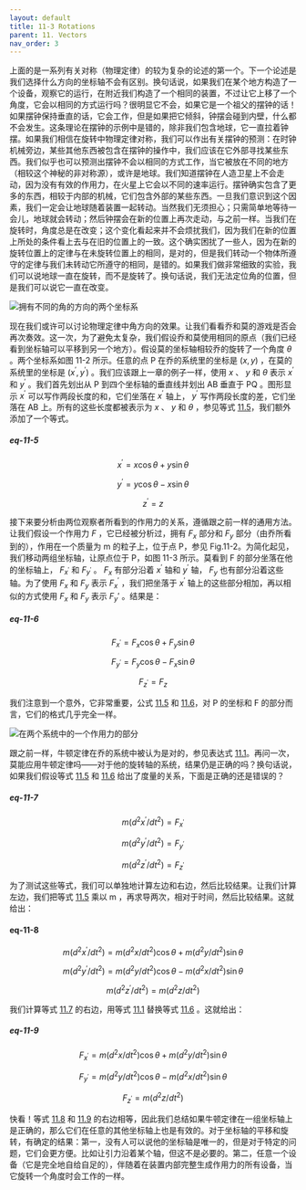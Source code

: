 ```yaml
---
layout: default
title: 11-3 Rotations
parent: 11. Vectors
nav_order: 3
---
```

上面的是一系列有关对称（物理定律）的较为复杂的论述的第一个。下一个论述是我们选择什么方向的坐标轴不会有区别。换句话说，如果我们在某个地方构造了一个设备，观察它的运行，在附近我们构造了一个相同的装置，不过让它上移了一个角度，它会以相同的方式运行吗？很明显它不会，如果它是一个祖父的摆钟的话！如果摆钟保持垂直的话，它会工作，但是如果把它倾斜，钟摆会碰到内壁，什么都不会发生。这条理论在摆钟的示例中是错的，除非我们包含地球，它一直拉着钟摆。如果我们相信在旋转中物理定律对称，我们可以作出有关摆钟的预测：在时钟机械旁边，某些其他东西被包含在摆钟的操作中，我们应该在它外部寻找某些东西。我们似乎也可以预测出摆钟不会以相同的方式工作，当它被放在不同的地方（相较这个神秘的非对称源），或许是地球。我们知道摆钟在人造卫星上不会走动，因为没有有效的作用力，在火星上它会以不同的速率运行。摆钟确实包含了更多的东西，相较于内部的机械，它们包含外部的某些东西。一旦我们意识到这个因素，我们一定会让地球随着装置一起转动。当然我们无须担心；只需简单地等待一会儿，地球就会转动；然后钟摆会在新的位置上再次走动，与之前一样。当我们在旋转时，角度总是在改变；这个变化看起来并不会烦扰我们，因为我们在新的位置上所处的条件看上去与在旧的位置上的一致。这个确实困扰了一些人，因为在新的旋转位置上的定律与在未旋转位置上的相同，是对的，但是我们转动一个物体所遵守的定律与我们未转动它所遵守的相同，是错的。如果我们做非常细致的实验，我们可以说地球一直在旋转，而不是旋转了。换句话说，我们无法定位角的位置，但是我们可以说它一直在改变。

![拥有不同的角的方向的两个坐标系](/notes-of-feynman-lectures-on-physics/assets/volume-1/fig-11-2.png)

现在我们或许可以讨论物理定律中角方向的效果。让我们看看乔和莫的游戏是否会再次奏效。这一次，为了避免太复杂，我们假设乔和莫使用相同的原点（我们已经看到坐标轴可以平移到另一个地方）。假设莫的坐标轴相较乔的旋转了一个角度 $\theta$ 。两个坐标系如图 11-2 所示。任意的点 P 在乔的系统里的坐标是 $(x, y)$ ，在莫的系统里的坐标是 $(x^{'}, y^{'})$ 。我们应该跟上一章的例子一样，使用 $x$ 、 $y$ 和 $\theta$ 表示 $x^{'}$ 和 $y^{'}$ 。我们首先划出从 P 到四个坐标轴的垂直线并划出 AB 垂直于 PQ 。图形显示 $x^{'}$ 可以写作两段长度的和，它们坐落在 $x^{'}$ 轴上， $y^{'}$ 写作两段长度的差，它们坐落在 AB 上。所有的这些长度都被表示为 $x$ 、 $y$ 和 $\theta$ ，参见等式 [11.5](/volume-1/11-vectors/11-3-rotations.html#eq-11-5)，我们额外添加了一个等式。

##### eq-11-5

$$x^{'}=x\cos{\theta}+y\sin{\theta}$$

$$y^{'}=y\cos{\theta}-x\sin{\theta}$$

$$z^{'}=z$$

接下来要分析由两位观察者所看到的作用力的关系，遵循跟之前一样的通用方法。让我们假设一个作用力 $F$ ，它已经被分析过，拥有 $F_x$ 部分和 $F_y$ 部分（由乔所看到的），作用在一个质量为 m 的粒子上，位于点 P，参见 Fig.11-2。为简化起见，我们移动两组坐标轴，让原点位于 P，如图 11-3 所示。莫看到 F 的部分坐落在他的坐标轴上， $F_{x^{'}}$ 和 $F_{y^{'}}$ 。 $F_x$ 有部分沿着 $x^{'}$ 轴和 $y^{'}$ 轴， $F_y$ 也有部分沿着这些轴。为了使用 $F_x$ 和 $F_y$ 表示 $F_x^{'}$ ，我们把坐落于 $x^{'}$ 轴上的这些部分相加，再以相似的方式使用 $F_x$ 和 $F_y$ 表示 $F_y{'}$ 。结果是：

##### eq-11-6

$$F_{x^{'}}=F_x\cos{\theta}+F_y\sin{\theta}$$

$$F_{y^{'}}=F_y\cos{\theta}-F_x\sin{\theta}$$

$$F_{z^{'}}=F_z$$

我们注意到一个意外，它非常重要，公式 [11.5](/volume-1/11-vectors/11-3-rotations.html#eq-11-5) 和 [11.6](/volume-1/11-vectors/11-3-rotations.html#eq-11-6)，对 P 的坐标和 F 的部分而言，它们的格式几乎完全一样。

![在两个系统中的一个作用力的部分](/notes-of-feynman-lectures-on-physics/assets/volume-1/fig-11-3.png)

跟之前一样，牛顿定律在乔的系统中被认为是对的，参见表达式 [11.1](/volume-1/11-vectors/11-2-translations.html#eq-11-1)。再问一次，莫能应用牛顿定律吗——对于他的旋转轴的系统，结果仍是正确的吗？换句话说，如果我们假设等式 [11.5](/volume-1/11-vectors/11-3-rotations.html#eq-11-5) 和 [11.6](/volume-1/11-vectors/11-3-rotations.html#eq-11-6) 给出了度量的关系，下面是正确的还是错误的？

##### eq-11-7

 $$m(d^2x^{'}/dt^2)=F_{x^{'}}$$

 $$m(d^2y^{'}/dt^2)=F_{y^{'}}$$

 $$m(d^2z^{'}/dt^2)=F_{z^{'}}$$

为了测试这些等式，我们可以单独地计算左边和右边，然后比较结果。让我们计算左边，我们把等式 [11.5](/volume-1/11-vectors/11-3-rotations.html#eq-11-5) 乘以 m ，再求导两次，相对于时间，然后比较结果。这就给出：

#### eq-11-8

$$m(d^2x^{'}/dt^2)=m(d^2x/dt^2)\cos{\theta}+m(d^2y/dt^2)\sin{\theta}$$

$$m(d^2y^{'}/dt^2)=m(d^2y/dt^2)\cos{\theta}-m(d^2x/dt^2)\sin{\theta}$$

$$m(d^2z^{'}/dt^2)=m(d^2z/dt^2)$$

我们计算等式 [11.7](/volume-1/11-vectors/11-3-rotations.html#eq-11-7) 的右边，用等式 [11.1](/volume-1/11-vectors/11-2-translations.html#eq-11-1) 替换等式 [11.6](/volume-1/11-vectors/11-3-rotations.html#eq-11-6) 。这就给出：

##### eq-11-9

$$F_{x^{'}}=m(d^2x/dt^2)\cos{\theta}+m(d^2y/dt^2)\sin{\theta}$$

$$F_{y^{'}}=m(d^2y/dt^2)\cos{\theta}-m(d^2x/dt^2)\sin{\theta}$$

$$F_{z^{'}}=m(d^2z/dt^2)$$

快看！等式 [11.8](/volume-1/11-vectors/11-3-rotations.html#eq-11-8) 和 [11.9](/volume-1/11-vectors/11-3-rotations.html#eq-11-9) 的右边相等，因此我们总结如果牛顿定律在一组坐标轴上是正确的，那么它们在任意的其他坐标轴上也是有效的。对于坐标轴的平移和旋转，有确定的结果：第一，没有人可以说他的坐标轴是唯一的，但是对于特定的问题，它们会更方便。比如让引力沿着某个轴，但这不是必要的。第二，任意一个设备（它是完全地自给自足的），伴随着在装置内部完整生成作用力的所有设备，当它旋转一个角度时会工作的一样。
